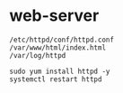 # web-server

```
/etc/httpd/conf/httpd.conf
/var/www/html/index.html
/var/log/httpd
```
```
sudo yum install httpd -y 
systemctl restart httpd

```


